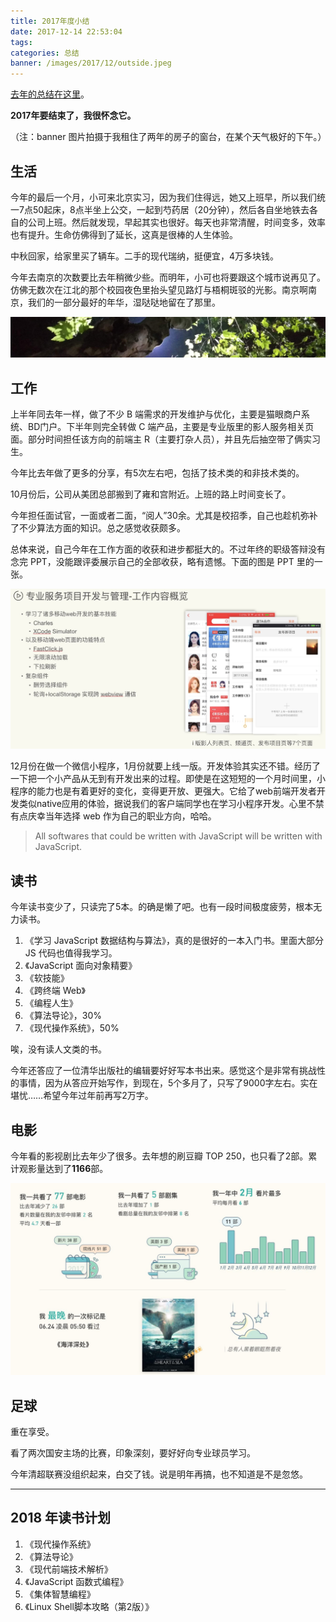 ```yaml
---
title: 2017年度小结
date: 2017-12-14 22:53:04
tags:
categories: 总结
banner: /images/2017/12/outside.jpeg
---
```


[去年的总结在这里](/2016/12/18/2016-to-2017/)。

**2017年要结束了，我很怀念它。**

（注：banner 图片拍摄于我租住了两年的房子的窗台，在某个天气极好的下午。）

<!-- more -->

## 生活

今年的最后一个月，小可来北京实习，因为我们住得远，她又上班早，所以我们统一7点50起床，8点半坐上公交，一起到芍药居（20分钟），然后各自坐地铁去各自的公司上班。然后就发现，早起其实也很好。每天也非常清醒，时间变多，效率也有提升。生命仿佛得到了延长，这真是很棒的人生体验。

中秋回家，给家里买了辆车。二手的现代瑞纳，挺便宜，4万多块钱。

今年去南京的次数要比去年稍微少些。而明年，小可也将要跟这个城市说再见了。仿佛无数次在江北的那个校园夜色里抬头望见路灯与梧桐斑驳的光影。南京啊南京，我们的一部分最好的年华，湿哒哒地留在了那里。

<img src="/images/2017/12/phoenix-tree.jpg">


## 工作

上半年同去年一样，做了不少 B 端需求的开发维护与优化，主要是猫眼商户系统、BD门户。下半年则完全转做 C 端产品，主要是专业版里的影人服务相关页面。部分时间担任该方向的前端主 R（主要打杂人员），并且先后抽空带了俩实习生。

今年比去年做了更多的分享，有5次左右吧，包括了技术类的和非技术类的。

10月份后，公司从美团总部搬到了雍和宫附近。上班的路上时间变长了。

今年担任面试官，一面或者二面，“阅人”30余。尤其是校招季，自己也趁机弥补了不少算法方面的知识。总之感觉收获颇多。

总体来说，自己今年在工作方面的收获和进步都挺大的。不过年终的职级答辩没有念完 PPT，没能跟评委展示自己的全部收获，略有遗憾。下面的图是 PPT 里的一张。

<img src="/images/2017/12/pro-service.jpeg" />

12月份在做一个微信小程序，1月份就要上线一版。开发体验其实还不错。经历了一下把一个小产品从无到有开发出来的过程。即使是在这短短的一个月时间里，小程序的能力也是有着更好的变化，变得更开放、更强大。它给了web前端开发者开发类似native应用的体验，据说我们的客户端同学也在学习小程序开发。心里不禁有点庆幸当年选择 web 作为自己的职业方向，哈哈。

> All softwares that could be written with JavaScript will be written with JavaScript.

## 读书

今年读书变少了，只读完了5本。的确是懒了吧。也有一段时间极度疲劳，根本无力读书。

1. 《学习 JavaScript 数据结构与算法》，真的是很好的一本入门书。里面大部分 JS 代码也值得我学习。
2. 《JavaScript 面向对象精要》
3. 《软技能》
4. 《跨终端 Web》
5. 《编程人生》
6. 《算法导论》，30%
7. 《现代操作系统》，50%

唉，没有读人文类的书。

今年还答应了一位清华出版社的编辑要好好写本书出来。感觉这个是非常有挑战性的事情，因为从答应开始写作，到现在，5个多月了，只写了9000字左右。实在堪忧……希望今年过年前再写2万字。

## 电影

今年看的影视剧比去年少了很多。去年想的刷豆瓣 TOP 250，也只看了2部。累计观影量达到了**1166**部。

<img src="/images/2017/12/douban-movie.png" />

## 足球

重在享受。

看了两次国安主场的比赛，印象深刻，要好好向专业球员学习。

今年清超联赛没组织起来，白交了钱。说是明年再搞，也不知道是不是忽悠。


------------------


## 2018 年读书计划

1. 《现代操作系统》
2. 《算法导论》
3. 《现代前端技术解析》
4. 《JavaScript 函数式编程》
5. 《集体智慧编程》
6. 《Linux Shell脚本攻略（第2版）》


